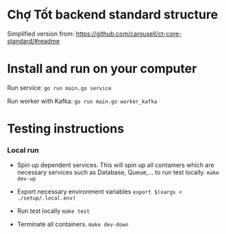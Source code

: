 # Chợ Tốt backend standard structure
Simplified version from: https://github.com/carousell/ct-core-standard/#readme

# Install and run on your computer

Run service: `go run main.go service`

Run worker with Kafka: `go run main.go worker_kafka`

# Testing instructions

### Local run

- Spin up dependent services. This will spin up all containers which are necessary services such as Database, Queue,… to run test locally. 
`make dev-up`

- Export necessary environment variables
`export $(xargs < ./setup/.local.env)`

- Run test locally
`make test`

- Terminate all containers. 
`make dev-down`



